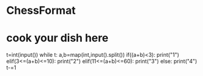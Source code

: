 # ChessFormat
# cook your dish here
t=int(input())
while t:
    a,b=map(int,input().split())
    if((a+b)<3):
        print("1")
    elif(3<=(a+b)<=10):
        print("2")
    elif(11<=(a+b)<=60):
        print("3")
    else:
        print("4")
    t-=1
